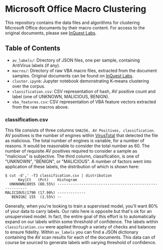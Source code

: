 # Microsoft Office Macro Clustering
This repository contains the data files and algorithms for clustering Microsoft Office documents by their macro content. For access to the original documents, please see [InQuest Labs](https://labs.inquest.net/).

## Table of Contents
* `av_labels/`: Directory of JSON files, one per sample, containing AntiVirus labels (if any).
* `macros/`: Directory of raw VBA macro files, extracted from the document samples. Original documents can be found on [InQuest Labs](https://labs.inquest.net).
* `cluster.ipynb`: Jupyter notebook demonstrating K-means clustering over the corpus.
* `classification.csv`: CSV representation of hash, AV positive count and label (one of UNKNOWN, MALICIOUS, BENIGN).
* `vba_features.csv`: CSV representation of VBA feature vectors extracted from the raw macros above.

### classification.csv
This file consists of three columns `SHA256, AV Positives, classification`. AV positives is the number of engines within [VirusTotal](https://www.virustotal.com) that detected the file as malicious. The total number of engines is variable, for a number of reasons. It would be reasonable to consider the total number as 60. The number of requisite AV positives required to consider a sample as "malicious" is subjective. The third column, classification, is one of "UNKNOWN", "BENIGN", or "MALICIOUS". A number of factors went into application of these labels, the distribution of which is shown here:

```
$ cut -d',' -f3 classification.csv | distribution
      Key|Ct   (Pct)    Histogram
  UNKNOWN|8055 (80.55%) --------------------------------------------------------
MALICIOUS|1790 (17.90%) -------------
   BENIGN| 155  (1.55%) --
```

Generally, when you're looking to train a supervised model, you'll want 80% of your data to carry labels. Our ratio here is opposite but that's ok for an unsupervised model. In fact, the entire goal of this effort is to automatically expand on our labels within some threshold of confidence. The labels within `classification.csv` were applied through a variety of checks and balances to ensure fidelity. Within `av_labels` you can find a JSON dictionary containing the AV scan results for each of the documents. This data can of course be sourced to generate labels with varying threshold of confidence.
